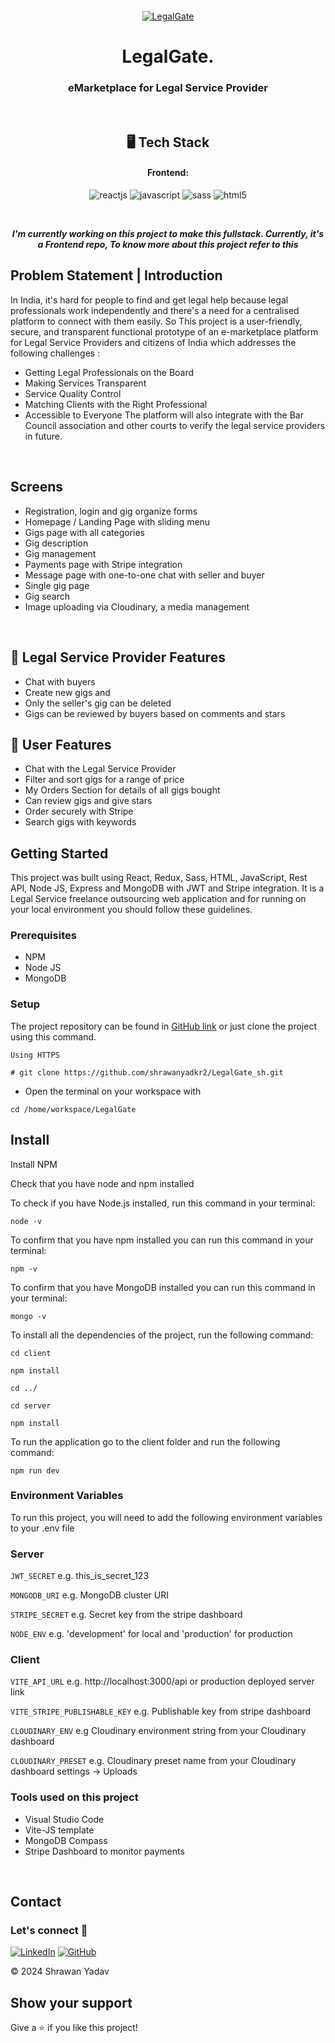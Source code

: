 <div align="center">
  <br />
    <a href="https://ibb.co/d4GgJfr"><img src="https://i.ibb.co/hFDf1gy/Screenshot-172.png" alt="LegalGate" border="0"></a>
    </a>
  <br />
</div>
<h1 align="center">LegalGate.</h1>

<h3 align="center">eMarketplace for Legal Service Provider</h3>

<br />

<h2 align="center">🖥️ Tech Stack</h2>

<h4 align="center">Frontend:</h4>

<p align="center">
  <img src="https://img.shields.io/badge/React-20232A?style=for-the-badge&logo=react&logoColor=61DAFB" alt="reactjs" />
  <img src="https://img.shields.io/badge/JavaScript-323330?style=for-the-badge&logo=javascript&logoColor=F7DF1E" alt="javascript" />
  <img src="https://img.shields.io/badge/Sass-CC6699?style=for-the-badge&logo=sass&logoColor=white" alt="sass" />
  <img src="https://img.shields.io/badge/HTML5-E34F26?style=for-the-badge&logo=html5&logoColor=white" alt="html5" />
</p>

<br />
<p align="center">
  <em>
    <b>I'm currently working on this project to make this fullstack. Currently, it's a Frontend repo, To know more about this project refer to this </b></a> 
  </em>
</p>

## <a name="introduction">Problem Statement | Introduction</a>
In India, it's hard for people to find and get legal help because legal professionals work independently and there's a need for a centralised platform to connect with them easily. 
So This project is a user-friendly, secure, and transparent functional prototype of an e-marketplace platform for Legal Service Providers and citizens of India which addresses the following challenges :
- Getting Legal Professionals on the Board
- Making Services Transparent 
- Service Quality Control
- Matching Clients with the Right Professional
- Accessible to Everyone
The platform will also integrate with the Bar Council association and other courts to verify the legal service providers in future.

<br />

## Screens

- Registration, login and gig organize forms
- Homepage / Landing Page with sliding menu
- Gigs page with all categories
- Gig description
- Gig management
- Payments page with Stripe integration
- Message page with one-to-one chat with seller and buyer
- Single gig page
- Gig search
- Image uploading via Cloudinary, a media management

<br />

## 🚀 Legal Service Provider Features

- Chat with buyers
- Create new gigs and
- Only the seller's gig can be deleted
- Gigs can be reviewed by buyers based on comments and stars

## 🚀 User Features

- Chat with the Legal Service Provider
- Filter and sort gigs for a range of price
- My Orders Section for details of all gigs bought
- Can review gigs and give stars
- Order securely with Stripe
- Search gigs with keywords

## Getting Started

This project was built using React, Redux, Sass, HTML, JavaScript, Rest API, Node JS, Express and MongoDB with JWT and Stripe integration. It is a Legal Service freelance outsourcing web application and for running on your local environment you should follow these guidelines.

### Prerequisites

- NPM
- Node JS
- MongoDB

### Setup

The project repository can be found in [GitHub link](https://github.com/shrawanyadkr2/LegalGate_sh) or just clone the project using this command.

```
Using HTTPS

# git clone https://github.com/shrawanyadkr2/LegalGate_sh.git
```

- Open the terminal on your workspace with

```
cd /home/workspace/LegalGate
```

## Install

Install NPM

Check that you have node and npm installed

To check if you have Node.js installed, run this command in your terminal:

```
node -v
```

To confirm that you have npm installed you can run this command in your terminal:

```
npm -v
```

To confirm that you have MongoDB installed you can run this command in your terminal:

```
mongo -v
```

To install all the dependencies of the project, run the following command:

```
cd client

npm install

cd ../

cd server

npm install
```

To run the application go to the client folder and run the following command:

```
npm run dev
```

### Environment Variables

To run this project, you will need to add the following environment variables to your .env file

### Server

`JWT_SECRET`
e.g. this_is_secret_123

`MONGODB_URI`
e.g. MongoDB cluster URI

`STRIPE_SECRET`
e.g. Secret key from the stripe dashboard

`NODE_ENV`
e.g. 'development' for local and 'production' for production

### Client

`VITE_API_URL`
e.g. http://localhost:3000/api or production deployed server link

`VITE_STRIPE_PUBLISHABLE_KEY`
e.g. Publishable key from stripe dashboard

`CLOUDINARY_ENV`
e.g Cloudinary environment string from your Cloudinary dashboard

`CLOUDINARY_PRESET`
e.g. Cloudinary preset name from your Cloudinary dashboard settings -> Uploads

### Tools used on this project

- Visual Studio Code
- Vite-JS template
- MongoDB Compass
- Stripe Dashboard to monitor payments

<br />

## Contact

### Let's connect 🤝 <br />
[![LinkedIn](https://img.shields.io/badge/Shrawan-0077B5?style=for-the-badge&logo=linkedin&logoColor=white)](https://www.linkedin.com/in/shrawankumaryadv/)
[![GitHub](https://img.shields.io/badge/Shrawan-20232A?style=for-the-badge&logo=Github&logoColor=white)](https://github.com/shrawanyadkr2)

© 2024 Shrawan Yadav

## Show your support

Give a ⭐️ if you like this project!
